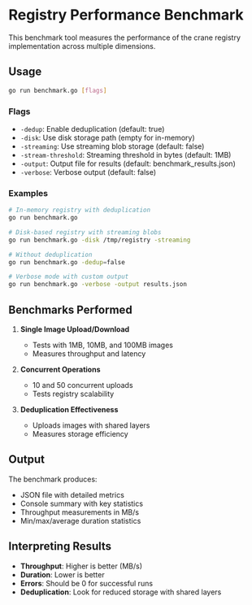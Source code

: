 # Registry Performance Benchmark

This benchmark tool measures the performance of the crane registry implementation across multiple dimensions.

## Usage

```bash
go run benchmark.go [flags]
```

### Flags

- `-dedup`: Enable deduplication (default: true)
- `-disk`: Use disk storage path (empty for in-memory)
- `-streaming`: Use streaming blob storage (default: false)
- `-stream-threshold`: Streaming threshold in bytes (default: 1MB)
- `-output`: Output file for results (default: benchmark_results.json)
- `-verbose`: Verbose output (default: false)

### Examples

```bash
# In-memory registry with deduplication
go run benchmark.go

# Disk-based registry with streaming blobs
go run benchmark.go -disk /tmp/registry -streaming

# Without deduplication
go run benchmark.go -dedup=false

# Verbose mode with custom output
go run benchmark.go -verbose -output results.json
```

## Benchmarks Performed

1. **Single Image Upload/Download**
   - Tests with 1MB, 10MB, and 100MB images
   - Measures throughput and latency

2. **Concurrent Operations**
   - 10 and 50 concurrent uploads
   - Tests registry scalability

3. **Deduplication Effectiveness**
   - Uploads images with shared layers
   - Measures storage efficiency

## Output

The benchmark produces:
- JSON file with detailed metrics
- Console summary with key statistics
- Throughput measurements in MB/s
- Min/max/average duration statistics

## Interpreting Results

- **Throughput**: Higher is better (MB/s)
- **Duration**: Lower is better
- **Errors**: Should be 0 for successful runs
- **Deduplication**: Look for reduced storage with shared layers